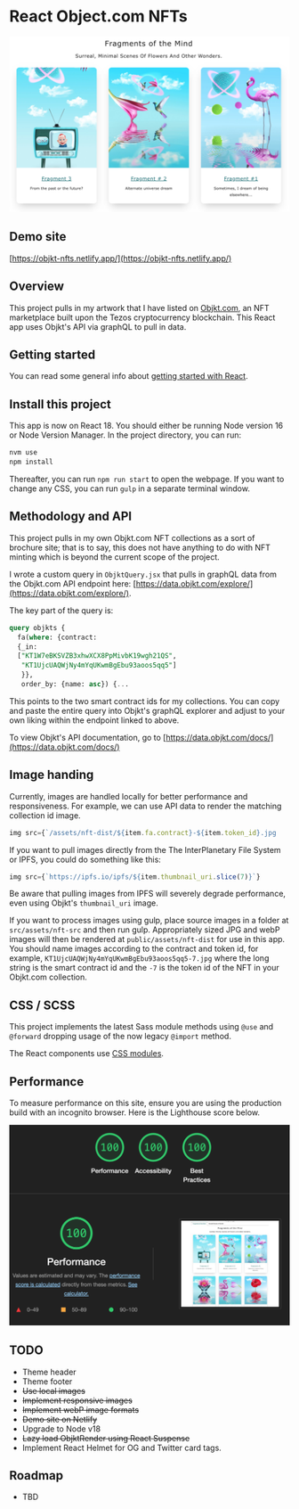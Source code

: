 # React Object.com NFTs

![Screen Shot of the app](cover.png 'Screen Shot of the app')

## Demo site

[https://objkt-nfts.netlify.app/](https://objkt-nfts.netlify.app/)

## Overview

This project pulls in my artwork that I have listed on [Objkt.com](https://objkt.com/collection/KT1UjcUAQWjNy4mYqUKwmBgEbu93aoos5qq5), an NFT marketplace built upon the Tezos cryptocurrency blockchain. This React app uses Objkt's API via graphQL to pull in data.

## Getting started

You can read some general info about [getting started with React](React-README.md).

## Install this project

This app is now on React 18. You should either be running Node version 16 or Node Version Manager. In the project directory, you can run:

```bash
nvm use
npm install
```

Thereafter, you can run `npm run start` to open the webpage. If you want to change any CSS, you can run `gulp` in a separate terminal window.

## Methodology and API

This project pulls in my own Objkt.com NFT collections as a sort of brochure site; that is to say, this does not have anything to do with NFT minting which is beyond the current scope of the project.

I wrote a custom query in `ObjktQuery.jsx` that pulls in graphQL data from the Objkt.com API endpoint here: [https://data.objkt.com/explore/](https://data.objkt.com/explore/).

The key part of the query is:

```sql
query objkts {
  fa(where: {contract:
  {_in:
  ["KT1W7eBKSVZB3xhwXCX8PpMivbK19wgh21QS",
   "KT1UjcUAQWjNy4mYqUKwmBgEbu93aoos5qq5"]
   }},
   order_by: {name: asc}) {...
```

This points to the two smart contract ids for my collections. You can copy and paste the entire query into Objkt's graphQL explorer and adjust to your own liking within the endpoint linked to above.

To view Objkt's API documentation, go to [https://data.objkt.com/docs/](https://data.objkt.com/docs/)

## Image handing

Currently, images are handled locally for better performance and responsiveness. For example, we can use API data to render the matching collection id image.

```jsx
img src={`/assets/nft-dist/${item.fa.contract}-${item.token_id}.jpg
```

If you want to pull images directly from the The InterPlanetary File System or IPFS, you could do something like this:

```jsx
img src={`https://ipfs.io/ipfs/${item.thumbnail_uri.slice(7)}`}
```

Be aware that pulling images from IPFS will severely degrade performance, even using Objkt's `thumbnail_uri` image.

If you want to process images using gulp, place source images in a folder at `src/assets/nft-src` and then run gulp. Appropriately sized JPG and webP images will then be rendered at `public/assets/nft-dist` for use in this app. You should name images according to the contract and token id, for example, `KT1UjcUAQWjNy4mYqUKwmBgEbu93aoos5qq5-7.jpg` where the long string is the smart contract id and the `-7` is the token id of the NFT in your Objkt.com collection.

## CSS / SCSS

This project implements the latest Sass module methods using `@use` and `@forward` dropping usage of the now legacy `@import` method.

The React components use [CSS modules](https://create-react-app.dev/docs/adding-a-css-modules-stylesheet/).

## Performance

To measure performance on this site, ensure you are using the production build with an incognito browser. Here is the Lighthouse score below.

![Lighthouse score](performance.png 'Lighthouse score')

## TODO

- Theme header
- Theme footer
- <del>Use local images</del>
- <del>Implement responsive images</del>
- <del>Implement webP image formats</del>
- <del>Demo site on Netlify</del>
- Upgrade to Node v18
- <del>Lazy load ObjktRender using React Suspense</del>
- Implement React Helmet for OG and Twitter card tags.

## Roadmap

- TBD
